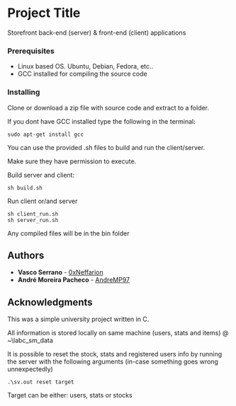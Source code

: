 # Project Title

Storefront back-end (server) & front-end (client) applications

### Prerequisites

- Linux based OS. Ubuntu, Debian, Fedora, etc..
- GCC installed for compiling the source code

### Installing

Clone or download a zip file with source code and extract to a folder.

If you dont have GCC installed type the following in the terminal:

```
sudo apt-get install gcc
```

You can use the provided .sh files to build and run the client/server.

Make sure they have permission to execute.

Build server and client:
```
sh build.sh
```

Run client or/and server
```
sh client_run.sh
sh server_run.sh
```
Any compiled files will be in the bin folder

## Authors

* **Vasco Serrano** - [0xNeffarion](https://github.com/0xNeffarion)
* **André Moreira Pacheco** - [AndreMP97](https://github.com/AndreMP97)

## Acknowledgments

This was a simple university project written in C.

All information is stored locally on same machine (users, stats and items) @ ~\labc_sm_data

It is possible to reset the stock, stats and registered users info by running the server with the following arguments (in-case something goes wrong unnexpectedly)

```
.\sv.out reset target
```

Target can be either:
users, stats or stocks

